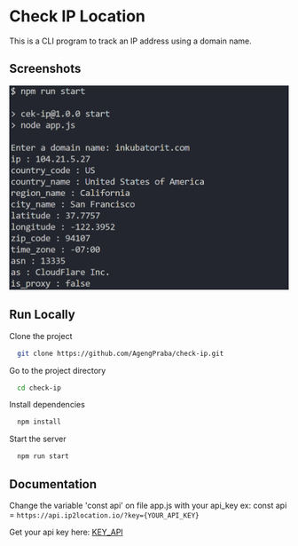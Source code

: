 # Check IP Location

This is a CLI program to track an IP address using a domain name.

## Screenshots

![App Screenshot](./image/Screenshot%202024-08-13%20184332.png)

## Run Locally

Clone the project

```bash
  git clone https://github.com/AgengPraba/check-ip.git
```

Go to the project directory

```bash
  cd check-ip
```

Install dependencies

```bash
  npm install
```

Start the server

```bash
  npm run start
```

## Documentation

Change the variable 'const api' on file app.js with your api_key
ex:
const api = `https://api.ip2location.io/?key={YOUR_API_KEY}`

Get your api key here:
[KEY_API](https://www.ip2location.io/dashboard)
